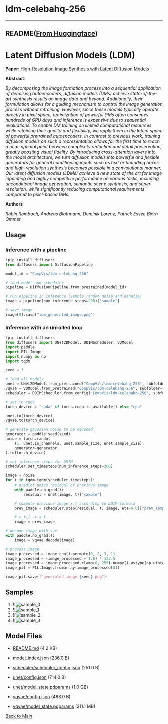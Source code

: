 
# ldm-celebahq-256
---


## README([From Huggingface](https://huggingface.co/CompVis/ldm-celebahq-256))



# Latent Diffusion Models (LDM)

**Paper**: [High-Resolution Image Synthesis with Latent Diffusion Models](https://arxiv.org/abs/2112.10752)

**Abstract**:

*By decomposing the image formation process into a sequential application of denoising autoencoders, diffusion models (DMs) achieve state-of-the-art synthesis results on image data and beyond. Additionally, their formulation allows for a guiding mechanism to control the image generation process without retraining. However, since these models typically operate directly in pixel space, optimization of powerful DMs often consumes hundreds of GPU days and inference is expensive due to sequential evaluations. To enable DM training on limited computational resources while retaining their quality and flexibility, we apply them in the latent space of powerful pretrained autoencoders. In contrast to previous work, training diffusion models on such a representation allows for the first time to reach a near-optimal point between complexity reduction and detail preservation, greatly boosting visual fidelity. By introducing cross-attention layers into the model architecture, we turn diffusion models into powerful and flexible generators for general conditioning inputs such as text or bounding boxes and high-resolution synthesis becomes possible in a convolutional manner. Our latent diffusion models (LDMs) achieve a new state of the art for image inpainting and highly competitive performance on various tasks, including unconditional image generation, semantic scene synthesis, and super-resolution, while significantly reducing computational requirements compared to pixel-based DMs.*

**Authors**

*Robin Rombach, Andreas Blattmann, Dominik Lorenz, Patrick Esser, Björn Ommer*

## Usage

### Inference with a pipeline

```python
!pip install diffusers
from diffusers import DiffusionPipeline

model_id = "CompVis/ldm-celebahq-256"

# load model and scheduler
pipeline = DiffusionPipeline.from_pretrained(model_id)

# run pipeline in inference (sample random noise and denoise)
image = pipeline(num_inference_steps=200)["sample"]

# save image
image[0].save("ldm_generated_image.png")
```

### Inference with an unrolled loop

```python
!pip install diffusers
from diffusers import UNet2DModel, DDIMScheduler, VQModel
import paddle
import PIL.Image
import numpy as np
import tqdm

seed = 3

# load all models
unet = UNet2DModel.from_pretrained("CompVis/ldm-celebahq-256", subfolder="unet")
vqvae = VQModel.from_pretrained("CompVis/ldm-celebahq-256", subfolder="vqvae")
scheduler = DDIMScheduler.from_config("CompVis/ldm-celebahq-256", subfolder="scheduler")

# set to cuda
torch_device = "cuda" if torch.cuda.is_available() else "cpu"

unet.to(torch_device)
vqvae.to(torch_device)

# generate gaussian noise to be decoded
generator = paddle.seed(seed)
noise = torch.randn(
    (1, unet.in_channels, unet.sample_size, unet.sample_size),
    generator=generator,
).to(torch_device)

# set inference steps for DDIM
scheduler.set_timesteps(num_inference_steps=200)

image = noise
for t in tqdm.tqdm(scheduler.timesteps):
    # predict noise residual of previous image
    with paddle.no_grad():
        residual = unet(image, t)["sample"]

    # compute previous image x_t according to DDIM formula
    prev_image = scheduler.step(residual, t, image, eta=0.0)["prev_sample"]

    # x_t-1 -> x_t
    image = prev_image

# decode image with vae
with paddle.no_grad():
    image = vqvae.decode(image)

# process image
image_processed = image.cpu().permute(0, 2, 3, 1)
image_processed = (image_processed + 1.0) * 127.5
image_processed = image_processed.clamp(0, 255).numpy().astype(np.uint8)
image_pil = PIL.Image.fromarray(image_processed[0])

image_pil.save(f"generated_image_{seed}.png")
```


## Samples

1. ![![sample_0](https://huggingface.co/CompVis/latent-diffusion-celeba-256/resolve/main/images/generated_image_0.png)
2. ![![sample_1](https://huggingface.co/CompVis/latent-diffusion-celeba-256/resolve/main/images/generated_image_1.png)
3. ![![sample_2](https://huggingface.co/CompVis/latent-diffusion-celeba-256/resolve/main/images/generated_image_2.png)
4. ![![sample_3](https://huggingface.co/CompVis/latent-diffusion-celeba-256/resolve/main/images/generated_image_3.png)




## Model Files

- [README.md](https://paddlenlp.bj.bcebos.com/models/community/CompVis/ldm-celebahq-256/README.md) (4.2 KB)

- [model_index.json](https://paddlenlp.bj.bcebos.com/models/community/CompVis/ldm-celebahq-256/model_index.json) (236.0 B)

- [scheduler/scheduler_config.json](https://paddlenlp.bj.bcebos.com/models/community/CompVis/ldm-celebahq-256/scheduler/scheduler_config.json) (251.0 B)

- [unet/config.json](https://paddlenlp.bj.bcebos.com/models/community/CompVis/ldm-celebahq-256/unet/config.json) (714.0 B)

- [unet/model_state.pdparams](https://paddlenlp.bj.bcebos.com/models/community/CompVis/ldm-celebahq-256/unet/model_state.pdparams) (1.0 GB)

- [vqvae/config.json](https://paddlenlp.bj.bcebos.com/models/community/CompVis/ldm-celebahq-256/vqvae/config.json) (488.0 B)

- [vqvae/model_state.pdparams](https://paddlenlp.bj.bcebos.com/models/community/CompVis/ldm-celebahq-256/vqvae/model_state.pdparams) (211.1 MB)


[Back to Main](../../)